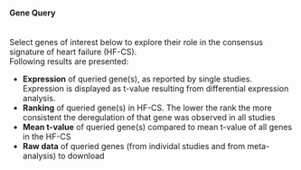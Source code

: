 #### Gene Query

<br>Select genes of interest below to explore their role in the consensus signature of heart failure (HF-CS).</br>
Following results are presented:

- **Expression** of queried gene(s), as reported by single studies. Expression is displayed as t-value resulting from differential expression analysis.
- **Ranking** of queried gene(s) in HF-CS. The lower the rank the more consistent the deregulation of that gene was observed in all studies
- **Mean t-value** of queried gene(s) compared to mean t-value of all genes in the HF-CS
- **Raw data** of queried genes (from individal studies and from meta-analysis) to download 
